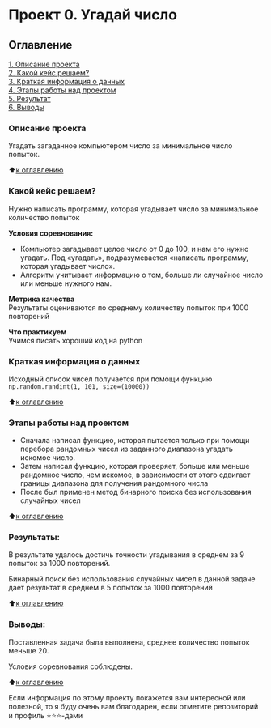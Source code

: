 # Проект 0. Угадай число

## Оглавление  
[1. Описание проекта](.README.md#Описание-проекта)  
[2. Какой кейс решаем?](.README.md#Какой-кейс-решаем)  
[3. Краткая информация о данных](.README.md#Краткая-информация-о-данных)  
[4. Этапы работы над проектом](.README.md#Этапы-работы-над-проектом)  
[5. Результат](.README.md#Результат)    
[6. Выводы](.README.md#Выводы) 

### Описание проекта    
Угадать загаданное компьютером число за минимальное число попыток.

:arrow_up:[к оглавлению](_)


### Какой кейс решаем?    
Нужно написать программу, которая угадывает число за минимальное количество попыток

**Условия соревнования:**  
- Компьютер загадывает целое число от 0 до 100, и нам его нужно угадать. Под «угадать», подразумевается «написать программу, которая угадывает число».
- Алгоритм учитывает информацию о том, больше ли случайное число или меньше нужного нам.

**Метрика качества**     
Результаты оцениваются по среднему количеству попыток при 1000 повторений

**Что практикуем**     
Учимся писать хороший код на python


### Краткая информация о данных
Исходный список чисел получается при помощи функцию ```np.random.randint(1, 101, size=(10000))```
  
:arrow_up:[к оглавлению](.README.md#Оглавление)


### Этапы работы над проектом  
- Сначала написал функцию, которая пытается только при помощи перебора рандомных чисел из заданного диапазона угадать искомое число.
- Затем написал функцию, которая проверяет, больше или меньше рандомное число, чем искомое, в зависимости от этого сдвигает границы диапазона для получения рандомного числа
- После был применен метод бинарного поиска без использования случайных чисел

:arrow_up:[к оглавлению](.README.md#Оглавление)


### Результаты:  
В результате удалось достичь точности угадывания в среднем за 9 попыток за 1000 повторений.

Бинарный поиск без использования случайных чисел в данной задаче дает результат в среднем в 5 попыток за 1000 повторений

:arrow_up:[к оглавлению](.README.md#Оглавление)


### Выводы:  
Поставленная задача была выполнена, среднее количество попыток меньше 20.

Условия соревнования соблюдены.

:arrow_up:[к оглавлению](.README.md#Оглавление)


Если информация по этому проекту покажется вам интересной или полезной, то я буду очень вам благодарен, если отметите репозиторий и профиль ⭐️⭐️⭐️-дами
